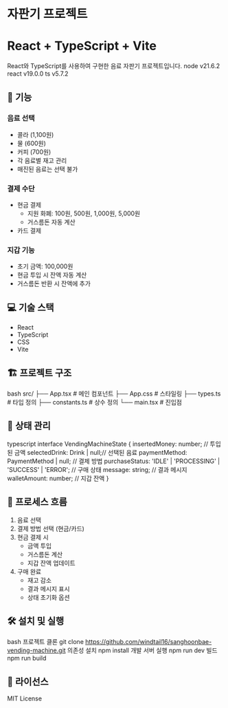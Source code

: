 # 자판기 프로젝트
# React + TypeScript + Vite

React와 TypeScript를 사용하여 구현한 음료 자판기 프로젝트입니다.
node v21.6.2
react v19.0.0
ts v5.7.2

## 🚀 기능

### 음료 선택
- 콜라 (1,100원)
- 물 (600원)
- 커피 (700원)
- 각 음료별 재고 관리
- 매진된 음료는 선택 불가

### 결제 수단
- 현금 결제
  - 지원 화폐: 100원, 500원, 1,000원, 5,000원
  - 거스름돈 자동 계산
- 카드 결제

### 지갑 기능
- 초기 금액: 100,000원
- 현금 투입 시 잔액 자동 계산
- 거스름돈 반환 시 잔액에 추가

## 💻 기술 스택

- React
- TypeScript
- CSS
- Vite

## 🏗️ 프로젝트 구조
bash
src/
├── App.tsx # 메인 컴포넌트
├── App.css # 스타일링
├── types.ts # 타입 정의
├── constants.ts # 상수 정의
└── main.tsx # 진입점

## 🔄 상태 관리

typescript
interface VendingMachineState {
  insertedMoney: number; // 투입된 금액
  selectedDrink: Drink | null;// 선택된 음료
  paymentMethod: PaymentMethod | null; // 결제 방법
  purchaseStatus: 'IDLE' | 'PROCESSING' | 'SUCCESS' | 'ERROR'; // 구매 상태
  message: string; // 결과 메시지
  walletAmount: number; // 지갑 잔액
}

## 🚦 프로세스 흐름
1. 음료 선택
2. 결제 방법 선택 (현금/카드)
3. 현금 결제 시
   - 금액 투입
   - 거스름돈 계산
   - 지갑 잔액 업데이트
4. 구매 완료
   - 재고 감소
   - 결과 메시지 표시
   - 상태 초기화 옵션

## 🛠️ 설치 및 실행
bash
프로젝트 클론
git clone https://github.com/windtail16/sanghoonbae-vending-machine.git
의존성 설치
npm install
개발 서버 실행
npm run dev
빌드
npm run build


## 📝 라이선스
MIT License